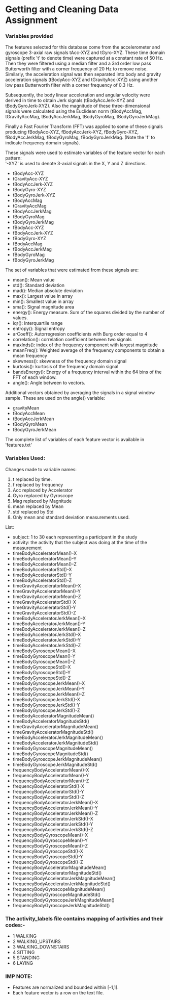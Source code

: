 # Getting and Cleaning Data Assignment

### Variables provided

The features selected for this database come from the accelerometer and gyroscope 3-axial raw signals tAcc-XYZ and tGyro-XYZ. These time domain signals (prefix 't' to denote time) were captured at a constant rate of 50 Hz. Then they were filtered using a median filter and a 3rd order low pass Butterworth filter with a corner frequency of 20 Hz to remove noise. Similarly, the acceleration signal was then separated into body and gravity acceleration signals (tBodyAcc-XYZ and tGravityAcc-XYZ) using another low pass Butterworth filter with a corner frequency of 0.3 Hz. 

Subsequently, the body linear acceleration and angular velocity were derived in time to obtain Jerk signals (tBodyAccJerk-XYZ and tBodyGyroJerk-XYZ). Also the magnitude of these three-dimensional signals were calculated using the Euclidean norm (tBodyAccMag, tGravityAccMag, tBodyAccJerkMag, tBodyGyroMag, tBodyGyroJerkMag). 

Finally a Fast Fourier Transform (FFT) was applied to some of these signals producing fBodyAcc-XYZ, fBodyAccJerk-XYZ, fBodyGyro-XYZ, fBodyAccJerkMag, fBodyGyroMag, fBodyGyroJerkMag. (Note the 'f' to indicate frequency domain signals). 

These signals were used to estimate variables of the feature vector for each pattern:  
'-XYZ' is used to denote 3-axial signals in the X, Y and Z directions.

* tBodyAcc-XYZ
* tGravityAcc-XYZ
* tBodyAccJerk-XYZ
* tBodyGyro-XYZ
* tBodyGyroJerk-XYZ
* tBodyAccMag
* tGravityAccMag
* tBodyAccJerkMag
* tBodyGyroMag
* tBodyGyroJerkMag
* fBodyAcc-XYZ
* fBodyAccJerk-XYZ
* fBodyGyro-XYZ
* fBodyAccMag
* fBodyAccJerkMag
* fBodyGyroMag
* fBodyGyroJerkMag

The set of variables that were estimated from these signals are: 

* mean(): Mean value
* std(): Standard deviation
* mad(): Median absolute deviation 
* max(): Largest value in array
* min(): Smallest value in array
* sma(): Signal magnitude area
* energy(): Energy measure. Sum of the squares divided by the number of values. 
* iqr(): Interquartile range 
* entropy(): Signal entropy
* arCoeff(): Autorregresion coefficients with Burg order equal to 4
* correlation(): correlation coefficient between two signals
* maxInds(): index of the frequency component with largest magnitude
* meanFreq(): Weighted average of the frequency components to obtain a mean frequency
* skewness(): skewness of the frequency domain signal 
* kurtosis(): kurtosis of the frequency domain signal 
* bandsEnergy(): Energy of a frequency interval within the 64 bins of the FFT of each window.
* angle(): Angle between to vectors.

Additional vectors obtained by averaging the signals in a signal window sample. These are used on the angle() variable:

* gravityMean
* tBodyAccMean
* tBodyAccJerkMean
* tBodyGyroMean
* tBodyGyroJerkMean

The complete list of variables of each feature vector is available in 'features.txt'

### Variables Used: 

Changes made to variable names: 
1. t replaced by time.
1. f replaced by frequency
1. Acc replaced by Accelerator
1. Gyro replaced by Gyroscope
1. Mag replaced by Magnitude
1. mean replaced by Mean
1. std replaced by Std
1. Only mean and standard deviation measurements used.

List:

* subject: 1 to 30 each representing a participant in the study
* activity: the activity that the subject was doing at the time of the measurement
* timeBodyAcceleratorMean()-X
* timeBodyAcceleratorMean()-Y
* timeBodyAcceleratorMean()-Z
* timeBodyAcceleratorStd()-X
* timeBodyAcceleratorStd()-Y
* timeBodyAcceleratorStd()-Z
* timeGravityAcceleratorMean()-X
* timeGravityAcceleratorMean()-Y
* timeGravityAcceleratorMean()-Z
* timeGravityAcceleratorStd()-X
* timeGravityAcceleratorStd()-Y
* timeGravityAcceleratorStd()-Z
* timeBodyAcceleratorJerkMean()-X
* timeBodyAcceleratorJerkMean()-Y
* timeBodyAcceleratorJerkMean()-Z
* timeBodyAcceleratorJerkStd()-X
* timeBodyAcceleratorJerkStd()-Y
* timeBodyAcceleratorJerkStd()-Z
* timeBodyGyroscopeMean()-X
* timeBodyGyroscopeMean()-Y
* timeBodyGyroscopeMean()-Z
* timeBodyGyroscopeStd()-X
* timeBodyGyroscopeStd()-Y
* timeBodyGyroscopeStd()-Z
* timeBodyGyroscopeJerkMean()-X
* timeBodyGyroscopeJerkMean()-Y
* timeBodyGyroscopeJerkMean()-Z
* timeBodyGyroscopeJerkStd()-X
* timeBodyGyroscopeJerkStd()-Y
* timeBodyGyroscopeJerkStd()-Z
* timeBodyAcceleratorMagnitudeMean()
* timeBodyAcceleratorMagnitudeStd()
* timeGravityAcceleratorMagnitudeMean()
* timeGravityAcceleratorMagnitudeStd()
* timeBodyAcceleratorJerkMagnitudeMean()
* timeBodyAcceleratorJerkMagnitudeStd()
* timeBodyGyroscopeMagnitudeMean()
* timeBodyGyroscopeMagnitudeStd()
* timeBodyGyroscopeJerkMagnitudeMean()
* timeBodyGyroscopeJerkMagnitudeStd()
* frequencyBodyAcceleratorMean()-X
* frequencyBodyAcceleratorMean()-Y
* frequencyBodyAcceleratorMean()-Z
* frequencyBodyAcceleratorStd()-X
* frequencyBodyAcceleratorStd()-Y
* frequencyBodyAcceleratorStd()-Z
* frequencyBodyAcceleratorJerkMean()-X
* frequencyBodyAcceleratorJerkMean()-Y
* frequencyBodyAcceleratorJerkMean()-Z
* frequencyBodyAcceleratorJerkStd()-X
* frequencyBodyAcceleratorJerkStd()-Y
* frequencyBodyAcceleratorJerkStd()-Z
* frequencyBodyGyroscopeMean()-X
* frequencyBodyGyroscopeMean()-Y
* frequencyBodyGyroscopeMean()-Z
* frequencyBodyGyroscopeStd()-X
* frequencyBodyGyroscopeStd()-Y
* frequencyBodyGyroscopeStd()-Z
* frequencyBodyAcceleratorMagnitudeMean()
* frequencyBodyAcceleratorMagnitudeStd()
* frequencyBodyAcceleratorJerkMagnitudeMean()
* frequencyBodyAcceleratorJerkMagnitudeStd()
* frequencyBodyGyroscopeMagnitudeMean()
* frequencyBodyGyroscopeMagnitudeStd()
* frequencyBodyGyroscopeJerkMagnitudeMean()
* frequencyBodyGyroscopeJerkMagnitudeStd()

### The activity_labels file contains mapping of activities and their codes:-

* 1 WALKING
* 2 WALKING_UPSTAIRS
* 3 WALKING_DOWNSTAIRS
* 4 SITTING
* 5 STANDING
* 6 LAYING

### IMP NOTE: 
* Features are normalized and bounded within [-1,1].
* Each feature vector is a row on the text file.


